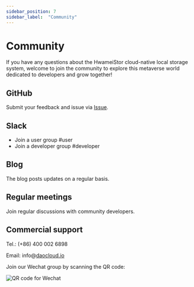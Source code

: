 ```yaml
---
sidebar_position: 7
sidebar_label:  "Community"
---
```


# Community

If you have any questions about the HwameiStor cloud-native local storage system, welcome to join the community to explore this metaverse world dedicated to developers and grow together!

## GitHub

Submit your feedback and issue via [Issue](https://github.com/hwameistor/local-storage/issues/new).

## Slack

- Join a user group #user
- Join a developer group #developer

## Blog

The blog posts updates on a regular basis.

## Regular meetings

Join regular discussions with community developers.

## Commercial support

Tel.: (+86) 400 002 6898

Email: info@[daocloud.io](http://daocloud.io/)

Join our Wechat group by scanning the QR code:

![QR code for Wechat](img/wechat.png)